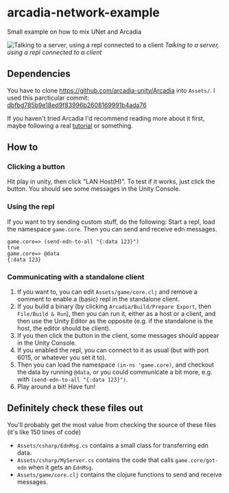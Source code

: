# arcadia-network-example
Small example on how to mix UNet and Arcadia

![Talking to a server, using a repl connected to a client](https://new.memset.se/5853/ZzRYdnh1VStTUDBJdUE9PQ)
*Talking to a server, using a repl connected to a client*

## Dependencies
You have to clone https://github.com/arcadia-unity/Arcadia into `Assets/`.
I used this parcticular commit: [dbfbd785b9e18ed9f83996b2608169991b4ada76](https://github.com/arcadia-unity/Arcadia/commit/dbfbd785b9e18ed9f83996b2608169991b4ada76)

If you haven't tried Arcadia I'd recommend reading more about it first, maybe following a real [tutorial](https://github.com/arcadia-unity/Arcadia/wiki/Resources#Tutorials) or something.


## How to
### Clicking a button
Hit play in unity, then click "LAN Host(H)".
To test if it works, just click the button. You should see some messages in the Unity Console.

### Using the repl
If you want to try sending custom stuff, do the following:
Start a repl, load the namespace `game.core`. Then you can send and receive edn messages.
```
game.core=> (send-edn-to-all "{:data 123}")
true
game.core=> @data
{:data 123}
```

### Communicating with a standalone client
1. If you want to, you can edit `Assets/game/core.clj` and remove a comment to enable a (basic) repl in the standalone client.
2. If you build a binary (by clicking `Arcadia/Build/Prepare Export`, then `File/Build & Run`), then you can run it, either as a host or a client, and then use the Unity Editor as the opposite (e.g. if the standalone is the host, the editor should be client).
3. If you then click the button in the client, some messages should appear in the Unity Console.
4. If you enabled the repl, you can connect to it as usual (but with port 6015, or whatever you set it to).
5. Then you can load the namespace `(in-ns 'game.core)`, and checkout the data by running `@data`, or you could communicate a bit more, e.g. with `(send-edn-to-all "{:data 123}")`.
6. Play around a bit! Have fun!

## Definitely check these files out
You'll probably get the most value from checking the source of these files (it's like 150 lines of code)

* `Assets/csharp/EdnMsg.cs` contains a small class for transferring edn data.
* `Assets/csharp/MyServer.cs` contains the code that calls `game.core/got-edn` when it gets an `EdnMsg`.
* `Assets/game/core.clj` contains the clojure functions to send and receive messages.
